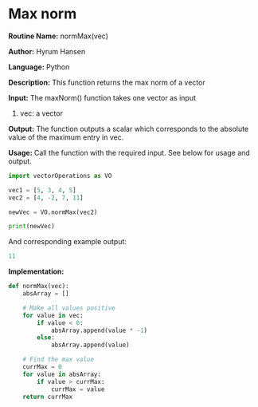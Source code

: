 # Max norm

**Routine Name:** normMax(vec)

**Author:** Hyrum Hansen

**Language:** Python

**Description:** This function returns the max norm of a vector

**Input:** The maxNorm() function takes one vector as input
1. vec: a vector

**Output:** The function outputs a scalar which corresponds to the absolute value of the maximum entry in vec.

**Usage:** Call the function with the required input. See below for usage and output.

```python
import vectorOperations as VO

vec1 = [5, 3, 4, 5]
vec2 = [4, -2, 7, 11]

newVec = VO.normMax(vec2)

print(newVec)
```

And corresponding example output:

```python
11
```

**Implementation:**

```python
def normMax(vec):
    absArray = []

    # Make all values positive
    for value in vec:
        if value < 0:
            absArray.append(value * -1)
        else:
            absArray.append(value)

    # Find the max value
    currMax = 0
    for value in absArray:
        if value > currMax:
            currMax = value
    return currMax
```


